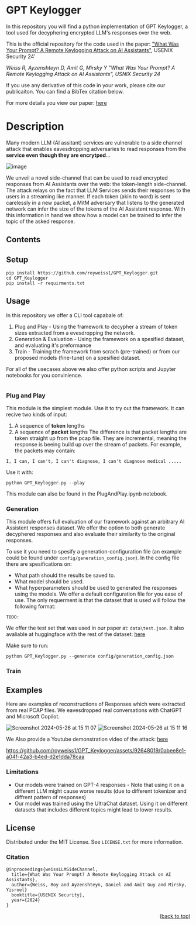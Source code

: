 <a name="readme-top"></a>

# GPT Keylogger
In this repository you will find a python implementation of GPT Keylogger, a tool used for decyphering encrypted LLM's responses over the web.

This is the official repository for the code used in the paper:
["What Was Your Prompt? A Remote Keylogging Attack on AI Assistants"](https://arxiv.org/abs/2403.09751), USENIX Security 24'

*Weiss R, Ayzenshteyn D, Amit G, Mirsky Y "What Was Your Prompt? A Remote Keylogging Attack on AI Assistants", USNIX Security 24*

If you use any derivative of this code in your work, please cite our publicaiton. You can find a BibTex citation below.

For more details you view our paper:
[here](https://arxiv.org/abs/2403.09751)

# Description
Many modern LLM (AI assitant) services are vulnerable to a side channel attack that enables eavesdropping adversaries to read responses from the **service even though they are encrytped**...

![image](https://github.com/royweiss1/GPT_Keylogger/assets/92648019/9c9f1bce-1bf2-4f02-902d-47249bf48a9c)

We unveil a novel side-channel that can be used to read encrypted responses from AI Assistants over the web: the token-length side-channel. 
The attack relays on the fact that LLM Services sends their responses to the users in a streaming like manner. If each token (akin to word) is sent carelessly in a new packet, a MitM adversary that listens to the generated network can infer the size of the tokens of the AI Assistent response.
With this information in hand we show how a model can be trained to infer the topic of the asked response.

## Contents


## Setup
```
pip install https://github.com/royweiss1/GPT_Keylogger.git
cd GPT_Keylogger
pip install -r requirments.txt
```


## Usage
In this repository we offer a CLI tool capabale of:
1) Plug and Play - Using the framework to decypher a stream of token sizes extracted from a evesdropping the network.
2) Generation & Evaluation - Using the framework on a spesified dataset, and evaluating it's preformance
3) Train - Training the framework from scrach (pre-trained) or from our proposed models (fine-tune) on a spesified dataset.

For all of the usecases above we also offer python scripts and Jupyter notebooks for you convinience.

```

```

### Plug and Play ###
This module is the simplest module. Use it to try out the framework. It can recive two kinds of input:
1. A sequence of **token** lengths
2. A sequence of **packet** lengths
The difference is that packet lengths are taken straight up from the pcap file. They are incremental, meaning the response is beeing build up over the stream of packets. For example, the packets may contain:
```
I, I can, I can't, I can't diagnose, I can't diagnose medical .....
```
Use it with:
```
python GPT_Keylogger.py --play
```

This module can also be found in the PlugAndPlay.ipynb notebook.

### Generation ###
This module offers full evaluation of our framework against an arbitrary AI Assistent responses dataset. We offer the option to both generate decyphered responses and also evaluate their similarity to the original responses.

To use it you need to spesify a generation-configuration file (an example could be found under `config/generation_config.json`). In the config file there are spesifications on:
- What path should the results be saved to.
- What model should be used.
- What hyperparameters should be used to generated the responses using the models.
We offer a default configuration file for you ease of use.
The only requerment is that the dataset that is used will follow the following format:
```
TODO:
```
We offer the test set that was used in our paper at: `data\test.json`. It also avaliable at huggingface with the rest of the dataset: [here](https://huggingface.co/datasets/royweiss1/GPT_Keylogger_Dataset)

Make sure to run:
```
python GPT_Keylogger.py --generate config/generation_config.json

```

### Train ###


## Examples
Here are examples of reconstructions of Responses which were extracted from real PCAP files. We eavesdropped real conversations with ChatGPT and Microsoft Copilot.

![Screenshot 2024-05-26 at 15 11 07](https://github.com/royweiss1/GPT_Keylogger/assets/92648019/31e34335-7c52-435b-83e8-30669785c06c)
![Screenshot 2024-05-26 at 15 11 16](https://github.com/royweiss1/GPT_Keylogger/assets/92648019/cc2002aa-9f05-4957-bee5-81e40fb68c49)

We Also provide a Youtube demonstration video of the attack: [here](https://www.youtube.com/watch?v=UfenH7xKO1s&t)


https://github.com/royweiss1/GPT_Keylogger/assets/92648019/0abee8e1-a04f-42a3-b4ed-d2e1dda78caa




### Limitations
* Our models were trained on GPT-4 responses - Note that using it on a different LLM might cause worse results (due to different tokenizer and diffrent pattern of responses)
* Our model was trained using the UltraChat dataset. Using it on different datasets that includes different topics might lead to lower results.


<!-- LICENSE -->
## License

Distributed under the MIT License. See `LICENSE.txt` for more information.

### Citation

```
@inproceedings{weissLLMSideChannel,
  title={What Was Your Prompt? A Remote Keylogging Attack on AI Assistants},
  author={Weiss, Roy and Ayzenshteyn, Daniel and Amit Guy and Mirsky, Yisroel}
  booktitle={USENIX Security},
  year={2024}
}
```


<p align="right">(<a href="#readme-top">back to top</a>)</p>

